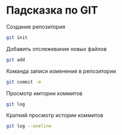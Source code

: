# Падсказка по GIT

Создание репозитория
```sh
git init
```
Добавить отслежевание новых файлов
```sh
git add
```

Команда записи изменения в репозитории
```sh
git commit -m 
```

Просмотр имтории коммитов
```sh
git log
```

Краткий просмотр истории коммитов
```sh
git log --oneline
```